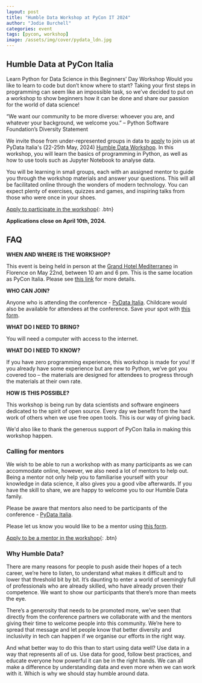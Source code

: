 ```yaml
---
layout: post
title: "Humble Data Workshop at PyCon IT 2024"
author: "Jodie Burchell"
categories: event
tags: [pycon, workshop]
image: /assets/img/cover/pydata_ldn.jpg
---
```


## Humble Data at PyCon Italia

Learn Python for Data Science in this Beginners’ Day Workshop
Would you like to learn to code but don’t know where to start? Taking your first steps in programming can seem like an impossible task, so we’ve decided to put on a workshop to show beginners how it can be done and share our passion for the world of data science!

“We want our community to be more diverse: whoever you are, and whatever your background, we welcome you.” – Python Software Foundation’s Diversity Statement

We invite those from under-represented groups in data to [apply](https://docs.google.com/forms/d/e/1FAIpQLSflhtsv0Ei1xm73DMoLL2vDpi4AwgrTtDScNk3aH4L3KA1OZg/viewform) to join us at PyData Italia's (22-25th May, 2024) [Humble Data Workshop](https://2024.pycon.it/en/event/humble-data). In this workshop, you will learn the basics of programming in Python, as well as how to use tools such as Jupyter Notebook to analyse data.

You will be learning in small groups, each with an assigned mentor to guide you through the workshop materials and answer your questions. This will all be facilitated online through the wonders of modern technology. You can expect plenty of exercises, quizzes and games, and inspiring talks from those who were once in your shoes.

[Apply to participate in the workshop](https://docs.google.com/forms/d/e/1FAIpQLSflhtsv0Ei1xm73DMoLL2vDpi4AwgrTtDScNk3aH4L3KA1OZg/viewform){: .btn}

**Applications close on April 10th, 2024.**

## FAQ

**WHEN AND WHERE IS THE WORKSHOP?**

This event is being held in person at the [Grand Hotel Mediterraneo](https://www.google.com/maps/place/FH55+Grand+Hotel+Mediterraneo/@43.7661531,11.2696057,17z/data=!3m2!4b1!5s0x132a540a8773df87:0xe2edcff48d9e5af4!4m9!3m8!1s0x132a540a7e35d65b:0x3ede620e40acc1cc!5m2!4m1!1i2!8m2!3d43.7661493!4d11.2721806!16s%2Fg%2F1tf4b7wr?entry=tts) in Florence on May 22nd, between 10 am and 6 pm. This is the same location as PyCon Italia. Please see [this link](https://2024.pycon.it/en/event/humble-data) for more details.  

**WHO CAN JOIN?**

Anyone who is attending the conference - [PyData Italia](https://2024.pycon.it/en). Childcare would also be available for attendees at the conference. Save your spot with [this form](https://docs.google.com/forms/d/e/1FAIpQLSc0Sgn-QpnweoYSS-TjHdOy57B71ybv4Fy4hY-CAvqyOa-b7A/viewform).

**WHAT DO I NEED TO BRING?**

You will need a computer with access to the internet.

**WHAT DO I NEED TO KNOW?**

If you have zero programming experience, this workshop is made for you! If you already have some experience but are new to Python, we’ve got you covered too – the materials are designed for attendees to progress through the materials at their own rate.

**HOW IS THIS POSSIBLE?**

This workshop is being run by data scientists and software engineers dedicated to the spirit of open source. Every day we benefit from the hard work of others when we use free open tools. This is our way of giving back.

We'd also like to thank the generous support of PyCon Italia in making this workshop happen.

### Calling for mentors

We wish to be able to run a workshop with as many participants as we can accommodate online, however, we also need a lot of mentors to help out. Being a mentor not only help you to familiarise yourself with your knowledge in data science, it also gives you a good vibe afterwards. If you have the skill to share, we are happy to welcome you to our Humble Data family.

Please be aware that mentors also need to be participants of the conference - [PyData Italia](https://2024.pycon.it/en).

Please let us know you would like to be a mentor using [this form](https://forms.gle/s7ZBzxjmL1ysp6wk9).

[Apply to be a mentor in the workshop](https://forms.gle/s7ZBzxjmL1ysp6wk9){: .btn}

### Why Humble Data?

There are many reasons for people to push aside their hopes of a tech career, we’re here to listen, to understand what makes it difficult and to lower that threshold bit by bit. It’s daunting to enter a world of seemingly full of professionals who are already skilled, who have already proven their competence. We want to show our participants that there’s more than meets the eye.

There’s a generosity that needs to be promoted more, we’ve seen that directly from the conference partners we collaborate with and the mentors giving their time to welcome people into this community. We’re here to spread that message and let people know that better diversity and inclusivity in tech can happen if we organise our efforts in the right way.

And what better way to do this than to start using data well? Use data in a way that represents all of us. Use data for good, follow best practices, and educate everyone how powerful it can be in the right hands. We can all make a difference by understanding data and even more when we can work with it. Which is why we should stay humble around data.
